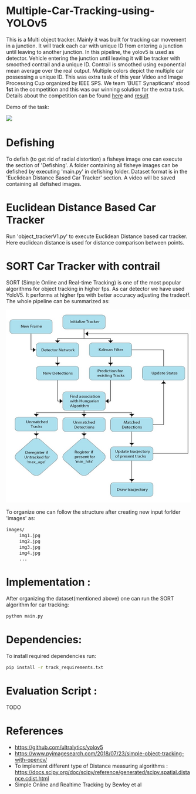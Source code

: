# Multiple-Car-Tracking-using-YOLOv5
This is a Multi object tracker. Mainly it was built for tracking car movement in a junction. It will track each car with unique ID from entering a junction until leaving to another junction. In this pipeline, the yolov5 is used as detector. Vehicle entering the junction until leaving it will be tracker with smoothed contrail and a unique ID. Contrail is smoothed using exponential mean average over the real output. Multiple colors depict the multiple car possessing a unique ID.
This was extra task of this year Video and Image Processing Cup organized by IEEE SPS. We team 'BUET Synapticans' stood **1st** in the competition and this was our winning solution for the extra task. Details about the competition can be found [here](https://signalprocessingsociety.org/community-involvement/video-image-processing-cup) and [result](https://2020.ieeeicip.org/program/video-and-image-processing-cup/)

Demo of the task:

![](contents/sort_demo.gif)

# Defishing
To defish (to get rid of radial distortion) a fisheye image one can execute the section of 'Defishing'. A folder containing all fisheye images can be defished by executing 'main.py' in defishing folder. Dataset format is in the 'Euclidean Distance Based Car Tracker' section. A video will be saved containing all defished images.

# Euclidean Distance Based Car Tracker
Run 'object_trackerV1.py' to execute Euclidean Distance based car tracker. Here euclidean distance is used for distance comparison between points.


# SORT Car Tracker with contrail
SORT (Simple Online and Real-time Tracking) is one of the most popular algorithms for object tracking in higher fps. As car detector we have used YoloV5. It performs at higher fps with better accuracy adjusting the tradeoff. The whole pipeline can be summarized as:

![Whole pipeline](contents/pipeline.jpg)


To organize one can follow the structure after creating new input forlder 'images' as:
```
images/
     img1.jpg
     img2.jpg
     img3.jpg
     img4.jpg
     ...

```

# Implementation :
After organizing the dataset(mentioned above) one can run the SORT algorithm for car tracking:
```bash
python main.py
```

# Dependencies:
To install required dependencies run:
```bash
pip install -r track_requirements.txt
```
# Evaluation Script :
TODO

# References 
* https://github.com/ultralytics/yolov5
* https://www.pyimagesearch.com/2018/07/23/simple-object-tracking-with-opencv/
* To implement different type of Distance measuring algorithms : https://docs.scipy.org/doc/scipy/reference/generated/scipy.spatial.distance.cdist.html
* Simple Online and Realtime Tracking by Bewley et al

